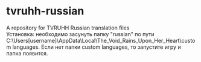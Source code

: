 # tvruhh-russian
A repository for TVRUHH Russian translation files  
Установка: необходимо засунуть папку "russian" по пути C:\Users[username]\AppData\Local\The_Void_Rains_Upon_Her_Heart\custom languages. Если нет папки custom languages, то запустите игру и папка появится.
